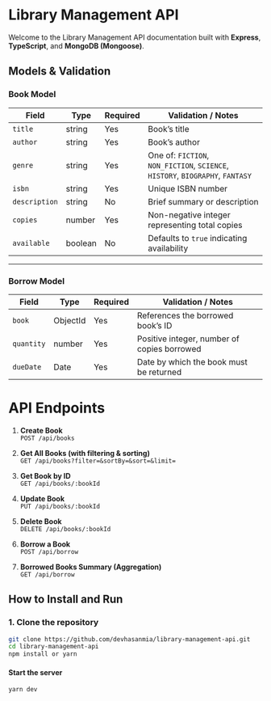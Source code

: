 # Library Management API
Welcome to the Library Management API documentation built with **Express**, **TypeScript**, and **MongoDB (Mongoose)**.

## Models & Validation
### Book Model

| Field       | Type    | Required | Validation / Notes                              |
|-------------|---------|----------|-----------------------------------------------|
| `title`     | string  | Yes      | Book’s title                                  |
| `author`    | string  | Yes      | Book’s author                                 |
| `genre`     | string  | Yes      | One of: `FICTION`, `NON_FICTION`, `SCIENCE`, `HISTORY`, `BIOGRAPHY`, `FANTASY` |
| `isbn`      | string  | Yes      | Unique ISBN number                            |
| `description` | string | No       | Brief summary or description                   |
| `copies`    | number  | Yes      | Non-negative integer representing total copies |
| `available` | boolean | No       | Defaults to `true` indicating availability   |

---

### Borrow Model

| Field     | Type     | Required | Validation / Notes                            |
|-----------|----------|----------|-----------------------------------------------|
| `book`    | ObjectId | Yes      | References the borrowed book’s ID             |
| `quantity`| number   | Yes      | Positive integer, number of copies borrowed   |
| `dueDate` | Date     | Yes      | Date by which the book must be returned       |

# API Endpoints

1. **Create Book**  
   `POST /api/books`

2. **Get All Books (with filtering & sorting)**  
   `GET /api/books?filter=&sortBy=&sort=&limit=`

3. **Get Book by ID**  
   `GET /api/books/:bookId`

4. **Update Book**  
   `PUT /api/books/:bookId`

5. **Delete Book**  
   `DELETE /api/books/:bookId`

6. **Borrow a Book**  
   `POST /api/borrow`

7. **Borrowed Books Summary (Aggregation)**  
   `GET /api/borrow`
## How to Install and Run

### 1. Clone the repository

```bash
git clone https://github.com/devhasanmia/library-management-api.git
cd library-management-api
npm install or yarn
```
#### Start the server
```bash
yarn dev
